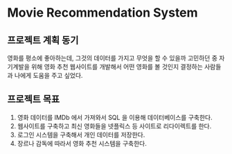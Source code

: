 # Movie Recommendation System

## 프로젝트 계획 동기
영화를 평소에 좋아하는데, 그것의 데이터를 가지고 무엇을 할 수 있을까 고민하던 중 자기계발을 위해 영화 추천 웹사이트를 개발해서 어떤 영화를 볼 것인지 결정하는 사람들과 나에게 도움을 주고 싶었다.

## 프로젝트 목표
1. 영화 데이터를 IMDb 에서 가져와서 SQL 을 이용해 데이터베이스를 구축한다.
2. 웹사이트를 구축하고 최신 영화들을 넷플릭스 등 사이트로 리다이렉트를 한다.
3. 로그인 시스템을 구축해서 개인 데이터를 저장한다.
4. 장르나 감독에 따라서 영화 추천 시스템을 구축한다.

